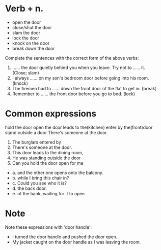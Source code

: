 # Verb + n.

- open the door
- close/shut the door
- slam the door
- lock the door
- knock on the door
- break down the door

Complete the sentences with the correct form of the above verbs:

1. ...... the door quietly behind you when you leave. Try not to ...... it. (Close; slam)
2. I always ...... on my son's bedroom door before going into his room. (knock)
3. The firemen had to ...... down the front door of the flat to get in. (break)
4. Remember to ...... the front door before you go to bed. (lock)

# Common expressions

hold the door open
the door leads to the(kitchen)
enter by the(front)door
stand outside a door
There's someone at the door.

1. The burglars entered by
2. There's someone at the door.
3. This door leads to the dining room,
4. He was standing outside the door
5. Can you hold the door open for me

- a. and the other one opens onto the balcony.
- b. while I bring this chair in?
- c. Could you see who it is?
- d. the back door.
- e. of the bank, waiting for it to open.

# Note

Note these expressions with 'door handle':

- I turned the door handle and pushed the door open.
- My jacket caught on the door handle as I was leaving the room.
